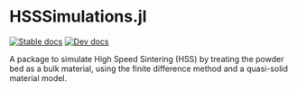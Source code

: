 # HSSSimulations.jl

[![Stable docs](https://img.shields.io/badge/docs-stable-blue.svg)](https://Oliver-Leete.github.io/HSSSimulations.jl)
[![Dev docs](https://img.shields.io/badge/docs-dev-blue.svg)](https://Oliver-Leete.github.io/HSSSimulations.jl/dev)

A package to simulate High Speed Sintering (HSS) by treating the powder bed as
a bulk material, using the finite difference method and a quasi-solid material
model.
